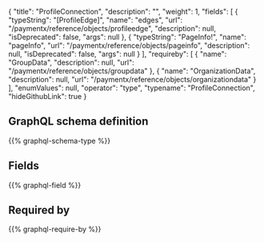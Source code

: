 {
  "title": "ProfileConnection",
  "description": "",
  "weight": 1,
  "fields": [
    {
      "typeString": "[ProfileEdge]",
      "name": "edges",
      "url": "/paymentx/reference/objects/profileedge",
      "description": null,
      "isDeprecated": false,
      "args": null
    },
    {
      "typeString": "PageInfo!",
      "name": "pageInfo",
      "url": "/paymentx/reference/objects/pageinfo",
      "description": null,
      "isDeprecated": false,
      "args": null
    }
  ],
  "requireby": [
    {
      "name": "GroupData",
      "description": null,
      "url": "/paymentx/reference/objects/groupdata"
    },
    {
      "name": "OrganizationData",
      "description": null,
      "url": "/paymentx/reference/objects/organizationdata"
    }
  ],
  "enumValues": null,
  "operator": "type",
  "typename": "ProfileConnection",
  "hideGithubLink": true
}
## GraphQL schema definition

{{% graphql-schema-type %}}

## Fields

{{% graphql-field %}}

## Required by

{{% graphql-require-by %}}
